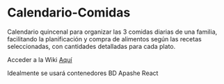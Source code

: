 # Calendario-Comidas
Calendario quincenal para organizar las 3 comidas diarias de una familia, facilitando la planificación y compra de alimentos según las recetas seleccionadas, con cantidades detalladas para cada plato.

Acceder a la Wiki [Aquí](https://github.com/Benjamin-Daza-Jimenez/Calendario-Comidas/wiki)

Idealmente se usará contenedores
BD Apashe
React
